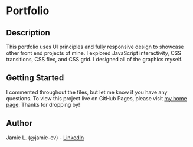 # Portfolio

## Description

This portfolio uses UI principles and fully responsive design to showcase other front end projects of mine. I explored JavaScript interactivity, CSS transitions, CSS flex, and CSS grid. I designed all of the graphics myself.

## Getting Started

I commented throughout the files, but let me know if you have any questions. To view this project live on GitHub Pages, please visit [my home page](https://jamie-ev.github.io). Thanks for dropping by!

## Author

Jamie L. (@jamie-ev) - [LinkedIn](https://www.linkedin.com/in/jamie-ev)
